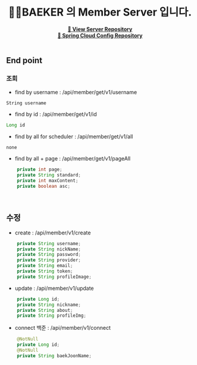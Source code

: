<div align="center"><h1>🤚🏻BAEKER 의 Member Server 입니다.</h1></div>
<div align="center"><a href="https://github.com/PARKPARKWOO/Baeker-MSA"><b>🔗 View Server Repository</b></a></div>
<div align="center"><a href="https://github.com/choideakook/CloudConfig"><b>🔗 Spring Cloud Config Repository</b></a></div>

<br>

## End point
### 조회
- find by username : /api/member/get/v1/username
```
String username
```
- find by id : /api/member/get/v1/id

```java
Long id
```

- find by all for scheduler : /api/member/get/v1/all
```java
none
```
- find by all + page : /api/member/get/v1/pageAll
```java
    private int page;
    private String standard;
    private int maxContent;
    private boolean asc;
```

<br>

## 수정
- create : /api/member/v1/create
```java
    private String username;
    private String nickName;
    private String password;
    private String provider;
    private String email;
    private String token;
    private String profileImage;
```
- update : /api/member/v1/update
```java
    private Long id;
    private String nickname;
    private String about;
    private String profileImg;
```
- connect 백준 : /api/member/v1/connect
```java
    @NotNull
    private Long id;
    @NotNull
    private String baekJoonName;
```

